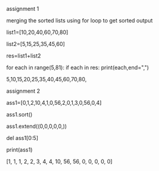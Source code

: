 
assignment 1

merging the sorted lists using for loop to get sorted output


list1=[10,20,40,60,70,80]

list2=[5,15,25,35,45,60]

res=list1+list2

for each in range(5,81):
if each in res:
print(each,end=",")



5,10,15,20,25,35,40,45,60,70,80,



assignment 2

ass1=[0,1,2,10,4,1,0,56,2,0,1,3,0,56,0,4]

ass1.sort()

ass1.extend((0,0,0,0,0,))

del ass1[0:5]

print(ass1)


[1, 1, 1, 2, 2, 3, 4, 4, 10, 56, 56, 0, 0, 0, 0, 0]


